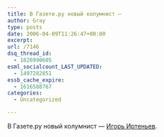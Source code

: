 ```yaml
---
title: В Газете.ру новый колумнист —
author: Gray
type: posts
date: 2006-04-09T11:26:47+00:00
excerpt:
url: /7146
dsq_thread_id:
  - 1826990605
esml_socialcount_LAST_UPDATED:
  - 1497282851
essb_cache_expire:
  - 1616588767
categories:
  - Uncategorized

---
```








В Газете.ру новый колумнист &#8212; <a href="http://www.gazeta.ru/column/irtenyev/582211.shtml" target="_blank">Игорь Иртеньев</a>.